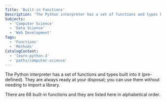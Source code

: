 ```yaml
---
Title: 'Built-in Functions'
Description: 'The Python interpreter has a set of functions and types built into it (pre-defined). They are always ready at your disposal; you can use them without needing to import a library. There are 68 built-in functions and they are listed here in alphabetical order.'
Subjects:
  - 'Computer Science'
  - 'Data Science'
  - 'Web Development'
Tags:
  - 'Functions'
  - 'Methods'
CatalogContent:
  - 'learn-python-3'
  - 'paths/computer-science'
---
```


The Python interpreter has a set of functions and types built into it (pre-defined). They are always ready at your disposal; you can use them without needing to import a library.

There are 68 built-in functions and they are listed here in alphabetical order.
